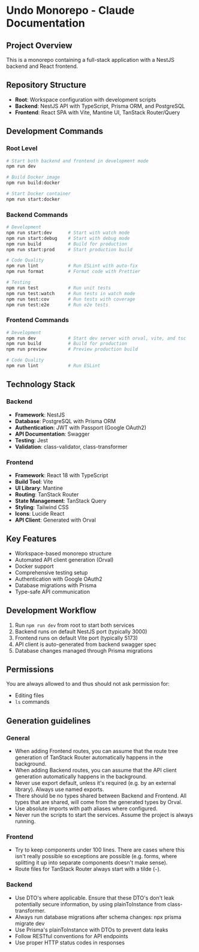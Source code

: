 # Undo Monorepo - Claude Documentation

## Project Overview

This is a monorepo containing a full-stack application with a NestJS backend and React frontend.

## Repository Structure

- **Root**: Workspace configuration with development scripts
- **Backend**: NestJS API with TypeScript, Prisma ORM, and PostgreSQL
- **Frontend**: React SPA with Vite, Mantine UI, TanStack Router/Query

## Development Commands

### Root Level

```bash
# Start both backend and frontend in development mode
npm run dev

# Build Docker image
npm run build:docker

# Start Docker container
npm run start:docker
```

### Backend Commands

```bash
# Development
npm run start:dev      # Start with watch mode
npm run start:debug    # Start with debug mode
npm run build          # Build for production
npm run start:prod     # Start production build

# Code Quality
npm run lint           # Run ESLint with auto-fix
npm run format         # Format code with Prettier

# Testing
npm run test           # Run unit tests
npm run test:watch     # Run tests in watch mode
npm run test:cov       # Run tests with coverage
npm run test:e2e       # Run e2e tests
```

### Frontend Commands

```bash
# Development
npm run dev            # Start dev server with orval, vite, and tsc
npm run build          # Build for production
npm run preview        # Preview production build

# Code Quality
npm run lint           # Run ESLint
```

## Technology Stack

### Backend

- **Framework**: NestJS
- **Database**: PostgreSQL with Prisma ORM
- **Authentication**: JWT with Passport (Google OAuth2)
- **API Documentation**: Swagger
- **Testing**: Jest
- **Validation**: class-validator, class-transformer

### Frontend

- **Framework**: React 18 with TypeScript
- **Build Tool**: Vite
- **UI Library**: Mantine
- **Routing**: TanStack Router
- **State Management**: TanStack Query
- **Styling**: Tailwind CSS
- **Icons**: Lucide React
- **API Client**: Generated with Orval

## Key Features

- Workspace-based monorepo structure
- Automated API client generation (Orval)
- Docker support
- Comprehensive testing setup
- Authentication with Google OAuth2
- Database migrations with Prisma
- Type-safe API communication

## Development Workflow

1. Run `npm run dev` from root to start both services
2. Backend runs on default NestJS port (typically 3000)
3. Frontend runs on default Vite port (typically 5173)
4. API client is auto-generated from backend swagger spec
5. Database changes managed through Prisma migrations

## Permissions

You are always allowed to and thus should not ask permission for:

- Editing files
- `ls` commands

## Generation guidelines

### General

- When adding Frontend routes, you can assume that the route tree generation of TanStack Router automatically happens in the background.
- When adding Backend routes, you can assume that the API client generation automatically happens in the background.
- Never use export default, unless it's required (e.g. by an external library). Always use named exports.
- There should be no types shared between Backend and Frontend. All types that are shared, will come from the generated types by Orval.
- Use absolute imports with path aliases where configured.
- Never run the scripts to start the services. Assume the project is always running.

### Frontend

- Try to keep components under 100 lines. There are cases where this isn't really possible so exceptions are possible (e.g. forms, where splitting it up into separate components doesn't make sense).
- Route files for TanStack Router always start with a tilde (`~`).

### Backend

- Use DTO's where applicable. Ensure that these DTO's don't leak potentially secure information, by using plainToInstance from class-transformer.
- Always run database migrations after schema changes: npx prisma migrate dev
- Use Prisma's plainToInstance with DTOs to prevent data leaks
- Follow RESTful conventions for API endpoints
- Use proper HTTP status codes in responses
